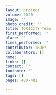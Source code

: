 ```yaml
---
layout: project
volume: 2020
image: ''
photo_credit: ''
title: TOXICITY Team
first_performed: ''
place: ''
times_performed: ''
contributor: TRUE?
collaborators: []
home: ''
links: []
contact: ''
footnote: ''
tags: []
pages: 480-481

---
```




